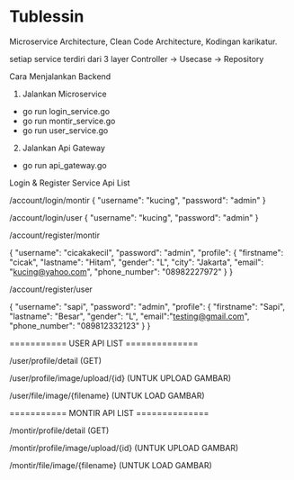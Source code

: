 # Tublessin

Microservice Architecture, Clean Code Architecture, Kodingan karikatur.

setiap service terdiri dari 3 layer Controller -> Usecase -> Repository 


Cara Menjalankan Backend
1. Jalankan Microservice
- go run login_service.go
- go run montir_service.go
- go run user_service.go
2. Jalankan Api Gateway
- go run api_gateway.go

Login & Register Service Api List

/account/login/montir
{
    "username": "kucing",
    "password": "admin"
}

/account/login/user
{
    "username": "kucing",
    "password": "admin"
}

/account/register/montir

{
    "username": "cicakakecil",
    "password": "admin",
    "profile": {
        "firstname": "cicak",
        "lastname": "Hitam",
        "gender": "L",
        "city": "Jakarta",
        "email": "kucing@yahoo.com",
        "phone_number": "08982227972"
    }
}

/account/register/user

{
    "username": "sapi",
    "password": "admin",
    "profile": {
        "firstname": "Sapi",
        "lastname": "Besar",
        "gender": "L",
        "email":"testing@gmail.com",
        "phone_number": "089812332123"
    }
}

=========== USER API LIST ==============

/user/profile/detail (GET)

/user/profile/image/upload/{id} (UNTUK UPLOAD GAMBAR)

/user/file/image/{filename} (UNTUK LOAD GAMBAR)

=========== MONTIR API LIST ==============

/montir/profile/detail (GET)

/montir/profile/image/upload/{id} (UNTUK UPLOAD GAMBAR)

/montir/file/image/{filename} (UNTUK LOAD GAMBAR)
